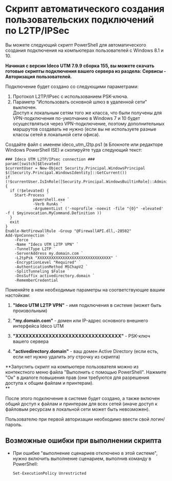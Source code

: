 # Скрипт автоматического создания пользовательских подключений по L2TP/IPSec

Вы можете следующий скрипт PowerShell для автоматического создания
подключения на компьютерах пользователей с Windows 8.1 и 10.

**Начиная с версии Ideco UTM 7.9.9 сборка 155, вы можете скачать готовые
скрипты подключения вашего сервера из раздела: Сервисы - Авторизация
пользователей.**

Подключение будет создано со следующими параметрами:

1.  Протокол L2TP/IPsec с использованием PSK-ключа.
2.  Параметр "Использовать основной шлюз в удаленной сети" выключен.  
    Доступ к локальным сетям того же класса, что были получены для
    VPN-подключения по-умолчанию в Windows 7 и 10 будет осуществляться
    через VPN-подключение, поэтому дополнительных маршрутов создавать не
    нужно (если вы не используете разные классы сетей в локальной сети
    офиса).

Создайте файл с именем ideco\_utm\_l2tp.ps1 (в Блокноте или редакторе
Windows PowerShell ISE) и скопируйте туда следующий текст:

<div class="code panel pdl" style="border-width: 1px;">

<div class="codeContent panelContent pdl">

    ### Ideco UTM L2TP/IPsec connection ###
    param([switch]$Elevated)
    $currentUser = New-Object Security.Principal.WindowsPrincipal $([Security.Principal.WindowsIdentity]::GetCurrent())
    if (!$currentUser.IsInRole([Security.Principal.WindowsBuiltinRole]::Administrator))  {
      if (!$elevated) {
        Start-Process `
                powershell.exe `
                -Verb RunAs `
                -ArgumentList ('-noprofile -noexit -file "{0}" -elevated' -f ( $myinvocation.MyCommand.Definition ))
      }
      exit
    }
    Enable-NetFirewallRule -Group "@FirewallAPI.dll,-28502"
    Add-VpnConnection `
        -Force `
        -Name "Ideco UTM L2TP VPN" `
        -TunnelType L2TP `
        -ServerAddress my.domain.com `
        -L2tpPsk "XXXXXXXXXXXXXXXXXXXXXXXXXXXXXXXX" `
        -EncryptionLevel "Required" `
        -AuthenticationMethod MSChapV2 `
        -SplitTunneling $False `
        -DnsSuffix activedirectory.domain `
        -RememberCredential

</div>

</div>

Поменяйте в нем необходимые параметры на соответствующие вашим
настойкам:

1.  **"Ideco UTM L2TP VPN"** - имя подключения в системе (может быть
    произвольным)

2.  **"my.domain.com"** - домен или IP-адрес основного внешнего
    интерфейса Ideco UTM

3.  **"XXXXXXXXXXXXXXXXXXXXXXXXXXXXXXXX"** - PSK-ключ вашего сервера

4.  **"activedirectory.domain"** - ваш домен Active Directory (если
    есть, если нет нужно удалить эту строчку из скрипта)

**Запустить скрипт на компьютере пользователя можно из контекстного меню
файла "Выполнить с помощью PowerShell". Нажмите "Ок" в диалоге повышения
прав (они требуются для разрешения доступа к общим файлам и
принтерам).  
**

После этого подключение в системе будет создано, а также включен общий
доступ к файлам и принтерам для всех сетей (иначе доступ к файловым
ресурсам в локальной сети может быть невозможен).

Пользователю при первой авторизации необходимо ввести свой логин/пароль.

## Возможные ошибки при выполнении скрипта

  - При ошибке "выполнение сценариев отключено в этой системе", нужно
    включить выполнение сценарием, выполнив команду в PowerShell:
    
        Set-ExecutionPolicy Unrestricted
